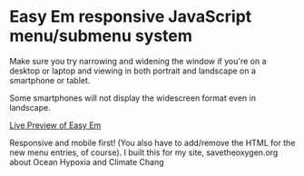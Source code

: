 # Easy Em responsive JavaScript menu/submenu system
Make sure you try narrowing and widening the window if you're on a desktop or laptop and viewing in both portrait and landscape on a smartphone or tablet.

Some smartphones will not display the widescreen format even in landscape.

[Live Preview of Easy Em](https://cooperdozier.github.io/easy-em/)

Responsive and mobile first! (You also have to add/remove the HTML for the new menu entries, of course). I built this for my site, savetheoxygen.org about Ocean Hypoxia and Climate Chang
